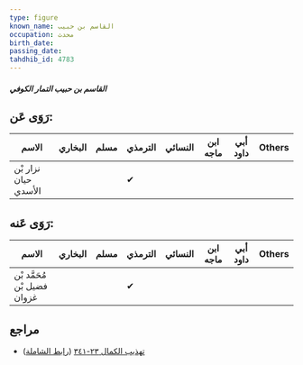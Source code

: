 ```yaml
---
type: figure
known_name: القاسم بن حبيب
occupation: محدث
birth_date:
passing_date:
tahdhib_id: 4783
---
```

##### القاسم بن حبيب التمار الكوفي

## رَوَى عَن:
| الاسم                | البخاري | مسلم | الترمذي | النسائي | ابن ماجه | أبي داود | Others |
| -------------------- | ------- | ---- | ------- | ------- | -------- | -------- | ------ |
| نزار بْن حيان الأسدي |         |      | ✔       |         |          |          |        |
## رَوَى عَنه:
| الاسم                       | البخاري | مسلم | الترمذي | النسائي | ابن ماجه | أبي داود | Others |
| --------------------------- | ------- | ---- | ------- | ------- | -------- | -------- | ------ |
| مُحَمَّد بْن فضيل بْن غزوان |         |      | ✔       |         |          |          |        |
## مراجع
- [تهذيب الكمال ٢٣-٣٤١](obsidian://open?vault=Tahdhib-al-Kamal&file=Figures/٤٧٨٣-القاسم%20بن%20حبيب%20التمار%20الكوفي) ([رابط الشاملة](https://shamela.ws/book/3722/12228))